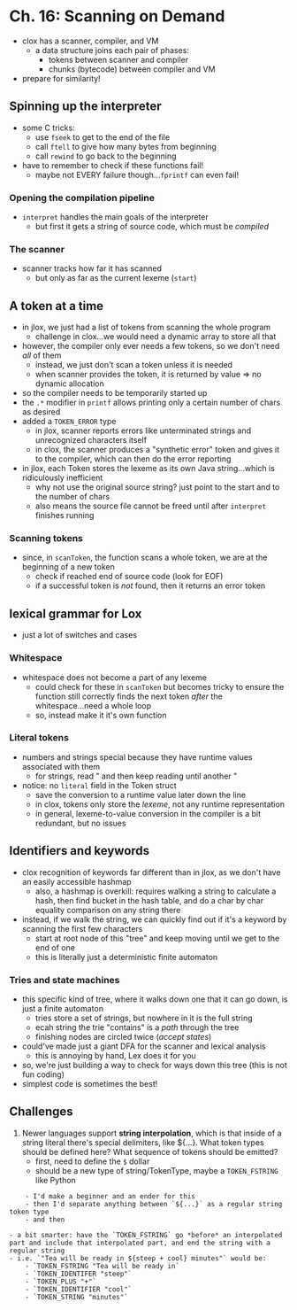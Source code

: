 # Ch. 16: Scanning on Demand

- clox has a scanner, compiler, and VM
    - a data structure joins each pair of phases:
        - tokens between scanner and compiler
        - chunks (bytecode) between compiler and VM
- prepare for similarity!

## Spinning up the interpreter

- some C tricks:
    - use `fseek` to get to the end of the file
    - call `ftell` to give how many bytes from beginning
    - call `rewind` to go back to the beginning
- have to remember to check if these functions fail!
    - maybe not EVERY failure though...`fprintf` can even fail!

### Opening the compilation pipeline

- `interpret` handles the main goals of the interpreter
    - but first it gets a string of source code, which must be *compiled*

### The scanner

- scanner tracks how far it has scanned
    - but only as far as the current lexeme (`start`)

## A token at a time

- in jlox, we just had a list of tokens from scanning the whole program
    - challenge in clox...we would need a dynamic array to store all that
- however, the compiler only ever needs a few tokens, so we don't need *all* of them
    - instead, we just don't scan a token unless it is needed
    - when scanner provides the token, it is returned by value $\Rightarrow$ no dynamic allocation
- so the compiler needs to be temporarily started up
- the `.*` modifier in `printf` allows printing only a certain number of chars as desired
- added a `TOKEN_ERROR` type
    - in jlox, scanner reports errors like unterminated strings and unrecognized characters itself
    - in clox, the scanner produces a "synthetic error" token and gives it to the compiler, which can then do the error reporting
- in jlox, each Token stores the lexeme as its own Java string...which is ridiculously inefficient
    - why not use the original source string? just point to the start and to the number of chars
    - also means the source file cannot be freed until after `interpret` finishes running

### Scanning tokens

- since, in `scanToken`, the function scans a whole token, we are at the beginning of a new token
    - check if reached end of source code (look for EOF)
    - if a successful token is *not* found, then it returns an error token

## lexical grammar for Lox

- just a lot of switches and cases

### Whitespace

- whitespace does not become a part of any lexeme
    - could check for these in `scanToken` but becomes tricky to ensure the function still correctly finds the next token *after* the whitespace...need a whole loop
    - so, instead make it it's own function

### Literal tokens

- numbers and strings special because they have runtime values associated with them
    - for strings, read " and then keep reading until another "
- notice: no `literal` field in the Token struct
    - save the conversion to a runtime value later down the line
    - in clox, tokens only store the *lexeme*, not any runtime representation
    - in general, lexeme-to-value conversion in the compiler is a bit redundant, but no issues

## Identifiers and keywords

- clox recognition of keywords far different than in jlox, as we don't have an easily accessible hashmap 
    - also, a hashmap is overkill: requires walking a string to calculate a hash, then find bucket in the hash table, and do a char by char equality comparison on any string there
- instead, if we walk the string, we can quickly find out if it's a keyword by scanning the first few characters
    - start at root node of this "tree" and keep moving until we get to the end of one
    - this is literally just a deterministic finite automaton

### Tries and state machines

- this specific kind of tree, where it walks down one that it can go down, is just a finite automaton
    - tries store a set of strings, but nowhere in it is the full string
    - ecah string the trie "contains" is a *path* through the tree
    - finishing nodes are circled twice (*accept states*)
- could've made just a giant DFA for the scanner and lexical analysis
    - this is annoying by hand, Lex does it for you
- so, we're just building a way to check for ways down this tree (this is not fun coding)
- simplest code is sometimes the best!

## Challenges

1. Newer languages support **string interpolation**, which is that inside of a string literal there's special delimiters, like ${...}. What token types should be defined here? What sequence of tokens should be emitted?
    - first, need to define the `$` dollar
    - should be a new type of string/TokenType, maybe a `TOKEN_FSTRING` like Python
~~~
    - I'd make a beginner and an ender for this
    - then I'd separate anything between `${...}` as a regular string token type
    - and then 
~~~
    - a bit smarter: have the `TOKEN_FSTRING` go *before* an interpolated part and include that interpolated part, and end the string with a regular string
    - i.e. `"Tea will be ready in ${steep + cool} minutes"` would be:
        - `TOKEN_FSTRING "Tea will be ready in`
        - `TOKEN_IDENTIFER "steep"`
        - `TOKEN_PLUS "+"`  
        - `TOKEN_IDENTIFIER "cool"`
        - `TOKEN_STRING "minutes"`
